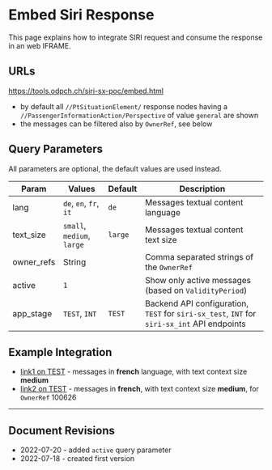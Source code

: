 # Embed Siri Response

This page explains how to integrate SIRI request and consume the response in an web IFRAME.

## URLs

https://tools.odpch.ch/siri-sx-poc/embed.html

- by default all `//PtSituationElement/` response nodes having a `//PassengerInformationAction/Perspective` of value `general` are shown
- the messages can be filtered also by `OwnerRef`, see below

## Query Parameters

All parameters are optional, the default values are used instead.

| Param | Values | Default | Description |
|-|-|-|-|
| lang | `de`, `en`, `fr`, `it`  | `de` | Messages textual content language |
| text_size | `small`, `medium`, `large`  | `large` | Messages textual content text size |
| owner_refs | String |  | Comma separated strings of the `OwnerRef` |
| active | `1` |  | Show only active messages (based on `ValidityPeriod`) |
| app_stage | `TEST`, `INT`  | `TEST` | Backend API configuration, `TEST` for `siri-sx_test`, `INT` for `siri-sx_int` API endpoints |

## Example Integration

- [link1 on TEST](https://tools.odpch.ch/siri-sx-poc/embed.html?app_stage=TEST&lang=fr&text_size=medium) - messages in **french** language, with text context size **medium**
- [link2 on TEST](https://tools.odpch.ch/siri-sx-poc/embed.html?app_stage=TEST&lang=fr&owner_refs=100626&text_size=medium) - messages in **french**, with text context size **medium**, for `OwnerRef` 100626

---

## Document Revisions

- 2022-07-20 - added `active` query parameter
- 2022-07-18 - created first version